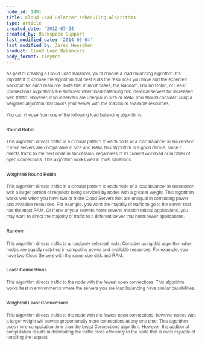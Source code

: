 ```yaml
---
node_id: 1491
title: Cloud Load Balancer scheduling algorithms
type: article
created_date: '2012-07-24'
created_by: Rackspace Support
last_modified_date: '2014-06-04'
last_modified_by: Jered Heeschen
product: Cloud Load Balancers
body_format: tinymce
---
```


<span
style="color: #505050; font-family: arial, verdana, sans-serif; font-size: 12px; line-height: 16px;">As
part of creating a Cloud Load Balancer, you'll choose a load balancing
algorithm. It's </span><span
style="color: #505050; font-family: arial, verdana, sans-serif; font-size: 12px; line-height: 16px;">important</span><span
style="color: #505050; font-family: arial, verdana, sans-serif; font-size: 12px; line-height: 16px;"> to
choose the algorithm that best suits the resources you have and the
expected workload for each resource. Note that </span><span
style="color: #505050; font-family: arial, verdana, sans-serif; font-size: 12px; line-height: 16px;">in
most cases, the Random, Round Robin, or Least Connections</span><span
style="color: #505050; font-family: arial, verdana, sans-serif; font-size: 12px; line-height: 16px;"> algorithms
are sufficient when load-balancing two identical servers for increased
web traffic. However, if your servers are unequal in size or RAM, you
should consider using a weighted algorithm that favors your server with
the maximum available resources.</span>

<span
style="color: #505050; font-family: arial, verdana, sans-serif; font-size: 12px; line-height: 16px;">You
can choose from one of the following load balancing algorithms:</span>

### <span style="color: #505050; font-family: arial, verdana, sans-serif; font-size: 12px; line-height: 16px;">Round Robin</span>

<span
style="color: #505050; font-family: arial, verdana, sans-serif;"><span
style="font-size: 12px; line-height: 16px;">This algorithm directs
traffic in a circular pattern to each node of a load balancer in
succession. If your servers are comparable in size and RAM, this
algorithm is a good choice, since it directs traffic to the next node in
succession, regardless of its current workload or number of open
connections. This algorithm works well in most
situations. </span></span>

### <span style="color: #505050; font-family: arial, verdana, sans-serif; font-size: 12px; line-height: 16px;">Weighted Round Robin</span>

<span
style="color: #505050; font-family: arial, verdana, sans-serif;"><span
style="font-size: 12px; line-height: 16px;">This algorithm directs
traffic in a circular pattern to each node of a load balancer in
succession, with a larger portion of requests being serviced by nodes
with a greater weight. This algorithm works well when you have two or
more Cloud Servers that are unequal in computing power and available
resources. For example, you want the majority of traffic to go to the
server that has the most RAM. Or if one of your servers hosts several
mission critical applications, you may want to direct the majority of
traffic to a different server that hosts fewer
applications. </span></span>

### <span style="color: #505050; font-family: arial, verdana, sans-serif; font-size: 12px; line-height: 16px;">Random</span>

<span
style="color: #505050; font-family: arial, verdana, sans-serif; font-size: 12px; line-height: 16px;">This
algorithm directs traffic to a randomly selected node. Consider using
this algorithm when nodes are equally matched in computing power and
available resources. For example, you have two Cloud Servers with the
same size disk and RAM. </span>

### <span style="font-size: 12px; line-height: 16px; color: #505050; font-family: arial, verdana, sans-serif;">Least Connections</span>

<span
style="color: #505050; font-family: arial, verdana, sans-serif; font-size: 12px; line-height: 16px;">This
algorithm d</span><span
style="color: #505050; font-family: arial, verdana, sans-serif;"><span
style="font-size: 12px; line-height: 16px;">irects traffic to the node
with the fewest open connections. This algorithm
works </span></span><span
style="color: #505050; font-family: Arial; font-size: 9pt;">best in
environments where the servers you are load balancing have similar
capabilities.</span>

### <span style="color: #505050; font-family: arial, verdana, sans-serif; font-size: 12px; line-height: 16px;">Weighted Least Connections</span>

<span
style="color: #505050; font-family: arial, verdana, sans-serif; font-size: 12px; line-height: 16px;">This
algorithm d</span><span
style="color: #505050; font-family: arial, verdana, sans-serif; font-size: 12px; line-height: 16px; text-align: -webkit-auto;">irects
traffic to the node with the fewest open connections, however nodes with
a larger weight will service proportionally more connections at any one
time. </span><span
style="color: #505050; font-family: Arial; font-size: 9pt;">This
algorithm uses more computation time than the Least Connections
algorithm. However, the additional computation results in distributing
the traffic more efficiently to the node that is most capable of
handling the request.</span>

